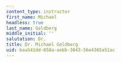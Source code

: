 ```yaml
---
content_type: instructor
first_name: Michael
headless: true
last_name: Goldberg
middle_initial: ''
salutation: Dr.
title: Dr. Michael Goldberg
uid: baa541dd-058a-aebb-3043-56e4365a51ac
---
```

